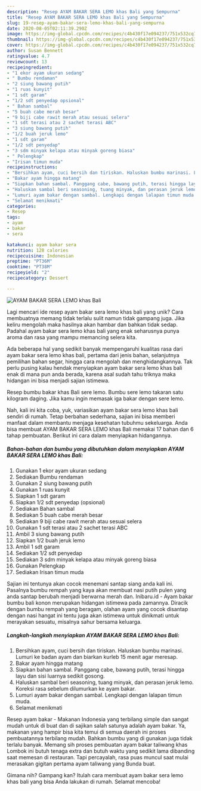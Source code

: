 ```yaml
---
description: "Resep AYAM BAKAR SERA LEMO khas Bali yang Sempurna"
title: "Resep AYAM BAKAR SERA LEMO khas Bali yang Sempurna"
slug: 19-resep-ayam-bakar-sera-lemo-khas-bali-yang-sempurna
date: 2020-08-05T02:11:39.290Z
image: https://img-global.cpcdn.com/recipes/c4b430f17e094237/751x532cq70/ayam-bakar-sera-lemo-khas-bali-foto-resep-utama.jpg
thumbnail: https://img-global.cpcdn.com/recipes/c4b430f17e094237/751x532cq70/ayam-bakar-sera-lemo-khas-bali-foto-resep-utama.jpg
cover: https://img-global.cpcdn.com/recipes/c4b430f17e094237/751x532cq70/ayam-bakar-sera-lemo-khas-bali-foto-resep-utama.jpg
author: Susan Bennett
ratingvalue: 4.7
reviewcount: 13
recipeingredient:
- "1 ekor ayam ukuran sedang"
- " Bumbu rendaman"
- "2 siung bawang putih"
- "1 ruas kunyit"
- "1 sdt garam"
- "1/2 sdt penyedap opsional"
- " Bahan sambal"
- "5 buah cabe merah besar"
- "9 biji cabe rawit merah atau sesuai selera"
- "1 sdt terasi atau 2 sachet terasi ABC"
- "3 siung bawang putih"
- "1/2 buah jeruk lemo"
- "1 sdt garam"
- "1/2 sdt penyedap"
- "3 sdm minyak kelapa atau minyak goreng biasa"
- " Pelengkap"
- "Irisan timun muda"
recipeinstructions:
- "Bersihkan ayam, cuci bersih dan tiriskan. Haluskan bumbu marinasi. Lumuri ke badan ayam dan biarkan kurleb 15 menit agar meresap."
- "Bakar ayam hingga matang"
- "Siapkan bahan sambal. Panggang cabe, bawang putih, terasi hingga layu dan sisi luarnya sedikit gosong."
- "Haluskan sambal beri seasoning, tuang minyak, dan perasan jeruk lemo. Koreksi rasa sebelum dilumurkan ke ayam bakar."
- "Lumuri ayam bakar dengan sambal. Lengkapi dengan lalapan timun muda."
- "Selamat menikmati"
categories:
- Resep
tags:
- ayam
- bakar
- sera

katakunci: ayam bakar sera 
nutrition: 128 calories
recipecuisine: Indonesian
preptime: "PT36M"
cooktime: "PT38M"
recipeyield: "2"
recipecategory: Dessert

---
```



![AYAM BAKAR SERA LEMO khas Bali](https://img-global.cpcdn.com/recipes/c4b430f17e094237/751x532cq70/ayam-bakar-sera-lemo-khas-bali-foto-resep-utama.jpg)

Lagi mencari ide resep ayam bakar sera lemo khas bali yang unik? Cara membuatnya memang tidak terlalu sulit namun tidak gampang juga. Jika keliru mengolah maka hasilnya akan hambar dan bahkan tidak sedap. Padahal ayam bakar sera lemo khas bali yang enak seharusnya punya aroma dan rasa yang mampu memancing selera kita.

Ada beberapa hal yang sedikit banyak mempengaruhi kualitas rasa dari ayam bakar sera lemo khas bali, pertama dari jenis bahan, selanjutnya pemilihan bahan segar, hingga cara mengolah dan menghidangkannya. Tak perlu pusing kalau hendak menyiapkan ayam bakar sera lemo khas bali enak di mana pun anda berada, karena asal sudah tahu triknya maka hidangan ini bisa menjadi sajian istimewa.

Resep bumbu bakar khas Bali sere lemo. Bumbu sere lemo takaran satu kilogram daging. Jika kamu ingin memasak iga bakar dengan sere lemo.


Nah, kali ini kita coba, yuk, variasikan ayam bakar sera lemo khas bali sendiri di rumah. Tetap berbahan sederhana, sajian ini bisa memberi manfaat dalam membantu menjaga kesehatan tubuhmu sekeluarga. Anda bisa membuat AYAM BAKAR SERA LEMO khas Bali memakai 17 bahan dan 6 tahap pembuatan. Berikut ini cara dalam menyiapkan hidangannya.

<!--inarticleads1-->

##### Bahan-bahan dan bumbu yang dibutuhkan dalam menyiapkan AYAM BAKAR SERA LEMO khas Bali:

1. Gunakan 1 ekor ayam ukuran sedang
1. Sediakan  Bumbu rendaman
1. Gunakan 2 siung bawang putih
1. Gunakan 1 ruas kunyit
1. Siapkan 1 sdt garam
1. Siapkan 1/2 sdt penyedap (opsional)
1. Sediakan  Bahan sambal
1. Sediakan 5 buah cabe merah besar
1. Sediakan 9 biji cabe rawit merah atau sesuai selera
1. Gunakan 1 sdt terasi atau 2 sachet terasi ABC
1. Ambil 3 siung bawang putih
1. Siapkan 1/2 buah jeruk lemo
1. Ambil 1 sdt garam
1. Sediakan 1/2 sdt penyedap
1. Sediakan 3 sdm minyak kelapa atau minyak goreng biasa
1. Gunakan  Pelengkap
1. Sediakan Irisan timun muda


Sajian ini tentunya akan cocok menemani santap siang anda kali ini. Pasalnya bumbu rempah yang kaya akan membuat nasi putih pulen yang anda santap berubah menjadi berwarna merah dan. Inibaru.id - Ayam bakar bumbu bali konon merupakan hidangan istimewa pada zamannya. Diracik dengan bumbu rempah yang beragam, olahan ayam yang cocok disantap dengan nasi hangat ini tentu juga akan istimewa untuk dinikmati untuk merayakan sesuatu, misalnya sahur bersama keluarga. 

<!--inarticleads2-->

##### Langkah-langkah menyiapkan AYAM BAKAR SERA LEMO khas Bali:

1. Bersihkan ayam, cuci bersih dan tiriskan. Haluskan bumbu marinasi. Lumuri ke badan ayam dan biarkan kurleb 15 menit agar meresap.
1. Bakar ayam hingga matang
1. Siapkan bahan sambal. Panggang cabe, bawang putih, terasi hingga layu dan sisi luarnya sedikit gosong.
1. Haluskan sambal beri seasoning, tuang minyak, dan perasan jeruk lemo. Koreksi rasa sebelum dilumurkan ke ayam bakar.
1. Lumuri ayam bakar dengan sambal. Lengkapi dengan lalapan timun muda.
1. Selamat menikmati


Resep ayam bakar - Makanan Indonesia yang terbilang simple dan sangat mudah untuk di buat dan di sajikan salah satunya adalah ayam bakar. Ya, makanan yang hampir bisa kita temui di semua daerah ini proses pembuatannya terbilang mudah. Bahkan bumbu yang di gunakan juga tidak terlalu banyak. Memang sih proses pembuatan ayam bakar taliwang khas Lombok ini butuh tenaga extra dan butuh waktu yang sedikit lama dibanding saat memesan di restauran. Tapi percayalah, rasa puas muncul saat mulai merasakan gigitan pertama ayam taliwang yang Bunda buat. 

Gimana nih? Gampang kan? Itulah cara membuat ayam bakar sera lemo khas bali yang bisa Anda lakukan di rumah. Selamat mencoba!
